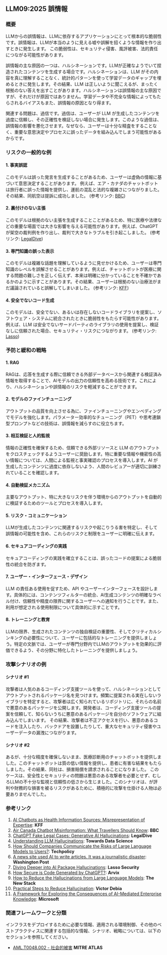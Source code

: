 ## LLM09:2025 誤情報

### 概要

LLMからの誤情報は、LLMに依存するアプリケーションにとって根本的な脆弱性です。誤情報は、LLMが本当のように見える嘘や誤解を招くような情報を作り出すときに発生します。
この脆弱性は、セキュリティ侵害、風評被害、法的責任につながる可能性があります。

誤情報の主な原因の一つは、ハルシネーションです。LLMが正確なようでいて捏造されたコンテンツを生成する場合です。ハルシネーションは、LLM がその内容を真に理解することなく、統計的パターンを使って学習データのギャップを埋めるときに発生します。その結果、LLM は正しいように聞こえるが、まったく根拠のない答えを出すことがあります。ハルシネーションは誤情報の主な原因ですが、それだけが原因ではありません。学習データや不完全な情報によってもたらされるバイアスもまた、誤情報の原因となり得ます。

関連する問題は、過信です。過信は、ユーザーが LLM が生成したコンテンツを過度に信頼し、その正確性を検証しない場合に発生します。このような過信は、誤情報の影響を悪化させます。なぜなら、ユーザーは十分な精査をすることなく、重要な意思決定やプロセスに誤ったデータを組み込んでしまう可能性があるからです。

### リスクの一般的な例

#### 1. 事実誤認

このモデルは誤った発言を生成することがあるため、ユーザーは虚偽の情報に基づいて意思決定することがあります。 例えば、エア・カナダのチャットボットは旅行者に誤った情報を提供し、運航の混乱と法的な複雑さにつながりました。その結果、同航空は提訴に成功しました。
(参考リンク: [BBC](https://www.bbc.com/travel/article/20240222-air-canada-chatbot-misinformation-what-travellers-should-know))

#### 2. 裏付けのない主張

このモデルは根拠のない主張を生成することことがあるため、特に医療や法律などの重要な場面では大きな影響を与える可能性があります。例えば、ChatGPTが架空の裁判例を作り出し、裁判で大きなトラブルを引き起こしました。
(参考リンク: [LegalDive](https://www.legaldive.com/news/chatgpt-fake-legal-cases-generative-ai-hallucinations/651557/))

#### 3. 専門知識の誤った表示

このモデルは複雑な話題を理解しているように見せかけるため、ユーザーは専門知識のレベルを誤解させることがあります。例えば、チャットボットが医療に関する問題の難しさを正しく伝えず、本来は明確に分かっていることを不確かであるかのように示すことがあります。その結果、ユーザーは根拠のない治療法がまだ議論されていると誤解してしまいました。
(参考リンク: [KFF](https://www.kff.org/health-misinformation-monitor/volume-05/))

#### 4. 安全でないコード生成

このモデルは、安全でない、あるいは存在しないコードライブラリを提案し、ソフトウェア・システムに統合されたときに脆弱性をもたらす可能性があります。例えば、LLM は安全でないサードパーティのライブラリの使用を提案し、検証なしに信頼された場合、セキュリティ・リスクにつながります。 
(参考リンク: [Lasso](https://www.lasso.security/blog/ai-package-hallucinations))

### 予防と緩和の戦略

#### 1. RAG

RAGは、応答を生成する際に信頼できる外部データベースから関連する検証済み情報を取得することで、AIモデルの出力の信頼性を高める技術です。これにより、ハルシネーションや誤情報のリスクを軽減することができます。

#### 2. モデルのファインチューニング

アウトプットの品質を向上させる為に、ファインチューニングやエンべディングでモデルを強化します。パラメーター効率的なチューニング（PET）や思考連鎖型プロンプトなどの技術は、誤情報を減らすのに役立ちます。

#### 3. 相互検証と人的監視

情報の正確性を確保するため、信頼できる外部リソースと LLM のアウトプットをクロスチェックするようユーザーに奨励します。特に重要な情報や機密性の高い情報については、人間による監視と事実確認のプロセスを導入します。AI が生成したコンテンツに過度に依存しないよう、人間のレビュアーが適切に訓練されていることを確認します。

#### 4. 自動検証メカニズム

主要なアウトプット、特に大きなリスクを伴う環境からのアウトプットを自動的に検証するためのツールとプロセスを導入します。

#### 5. リスク・コミュニケーション

LLMが生成したコンテンツに関連するリスクや起こりうる害を特定し、そして誤情報の可能性を含め、これらのリスクと制限をユーザーに明確に伝えます。

#### 6. セキュアコーディングの実践

セキュアコーディングの実践を確立することは、誤ったコードの提案による脆弱性の統合を防ぎます。

#### 7. ユーザー・インターフェース・デザイン

LLM の責任ある使用を促すため、API やユーザーインターフェースを設計します。具体的には、コンテンツフィルターの統合、AI生成コンテンツの明確なラベル付け、信頼性や精度の限界に関するユーザーへの通知を行うことです。また、利用が想定される使用制限について具体的に示すことです。

#### 8. トレーニングと教育

LLMの限界、生成されたコンテンツの独自検証の重要性、そしてクリティカルシンキングの必要性について、ユーザーに包括的なトレーニングを提供しましょう。特定の文脈では、ユーザーが専門分野内でLLMのアウトプットを効果的に評価できるよう、その分野に特化したトレーニングを提供しましょう。

### 攻撃シナリオの例

#### シナリオ #1

攻撃者は人気のあるコーディング支援ツールを使って、ハルシネーションとしてアウトプットされるパッケージ名を見つけます。頻繁に提案される実在しないライブラリを特定すると、攻撃者は広く知られているリポジトリに、それらの名前で悪意のあるパッケージを公開します。開発者は、コーディング支援ツールの提案を信頼して、知らないうちに悪意のあるパッケージを自分のソフトウェアに組み込んでしまいます。
その結果、攻撃者は不正アクセスを行い、悪意のあるコードを注入したり、バックドアを設置したりして、重大なセキュリティ侵害やユーザーデータの漏洩につながります。

#### シナリオ #2

あるが、十分な精度を確保しないまま、医療診断用のチャットボットを提供しました。このチャットボットは質の低い情報を提供し、患者に有害な結果をもたらしました。その結果、同社は、損害賠償を請求されることになりました。
このケースは、安全性とセキュリティの問題は悪意のある攻撃者を必要とせず、むしろLLMの不十分な監視と信頼性の低さから生じました。このシナリオは、が評判や財務的な損害を被るリスクがあるために、積極的に攻撃を仕掛ける人物は必要ありませんでした。

### 参考リンク

1. [AI Chatbots as Health Information Sources: Misrepresentation of Expertise](https://www.kff.org/health-misinformation-monitor/volume-05/): **KFF**
2. [Air Canada Chatbot Misinformation: What Travellers Should Know](https://www.bbc.com/travel/article/20240222-air-canada-chatbot-misinformation-what-travellers-should-know): **BBC**
3. [ChatGPT Fake Legal Cases: Generative AI Hallucinations](https://www.legaldive.com/news/chatgpt-fake-legal-cases-generative-ai-hallucinations/651557/): **LegalDive**
4. [Understanding LLM Hallucinations](https://towardsdatascience.com/llm-hallucinations-ec831dcd7786): **Towards Data Science**
5. [How Should Companies Communicate the Risks of Large Language Models to Users?](https://techpolicy.press/how-should-companies-communicate-the-risks-of-large-language-models-to-users/): **Techpolicy**
6. [A news site used AI to write articles. It was a journalistic disaster](https://www.washingtonpost.com/media/2023/01/17/cnet-ai-articles-journalism-corrections/): **Washington Post**
7. [Diving Deeper into AI Package Hallucinations](https://www.lasso.security/blog/ai-package-hallucinations): **Lasso Security**
8. [How Secure is Code Generated by ChatGPT?](https://arxiv.org/abs/2304.09655): **Arvix**
9. [How to Reduce the Hallucinations from Large Language Models](https://thenewstack.io/how-to-reduce-the-hallucinations-from-large-language-models/): **The New Stack**
10. [Practical Steps to Reduce Hallucination](https://newsletter.victordibia.com/p/practical-steps-to-reduce-hallucination): **Victor Debia**
11. [A Framework for Exploring the Consequences of AI-Mediated Enterprise Knowledge](https://www.microsoft.com/en-us/research/publication/a-framework-for-exploring-the-consequences-of-ai-mediated-enterprise-knowledge-access-and-identifying-risks-to-workers/): **Microsoft**

### 関連フレームワークと分類

インフラスをデプロイするために必要な情報、適用される環境制御、その他のベストプラクティスに関連する包括的な情報、シナリオ、戦略については、以下のセクションを参照してください。

- [AML.T0048.002 - 社会的被害](https://atlas.mitre.org/techniques/AML.T0048) **MITRE ATLAS**
